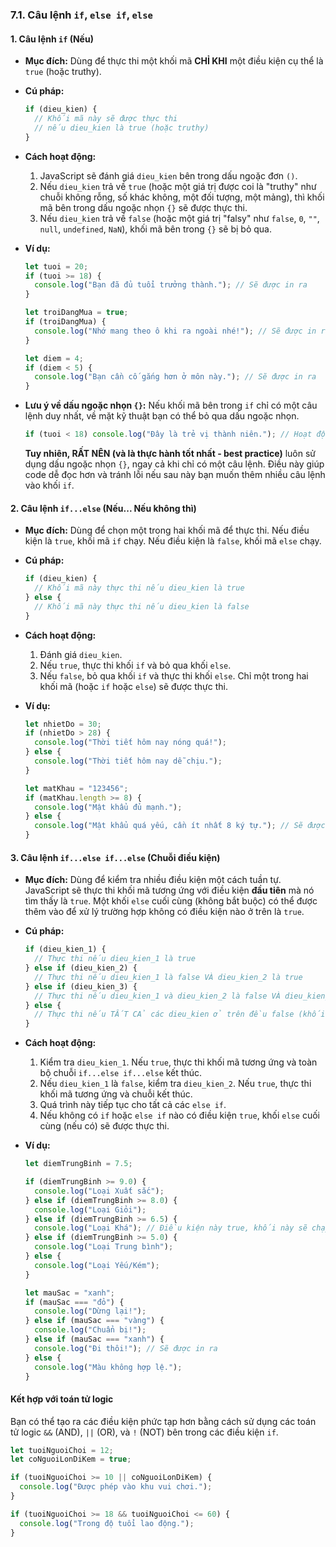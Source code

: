 ### **7.1. Câu lệnh `if`, `else if`, `else`**

#### **1. Câu lệnh `if` (Nếu)**

- **Mục đích:** Dùng để thực thi một khối mã **CHỈ KHI** một điều kiện cụ thể là `true` (hoặc truthy).
- **Cú pháp:**
  ```javascript
  if (dieu_kien) {
    // Khối mã này sẽ được thực thi
    // nếu dieu_kien là true (hoặc truthy)
  }
  ```
- **Cách hoạt động:**

  1.  JavaScript sẽ đánh giá `dieu_kien` bên trong dấu ngoặc đơn `()`.
  2.  Nếu `dieu_kien` trả về `true` (hoặc một giá trị được coi là "truthy" như chuỗi không rỗng, số khác không, một đối tượng, một mảng), thì khối mã bên trong dấu ngoặc nhọn `{}` sẽ được thực thi.
  3.  Nếu `dieu_kien` trả về `false` (hoặc một giá trị "falsy" như `false`, `0`, `""`, `null`, `undefined`, `NaN`), khối mã bên trong `{}` sẽ bị bỏ qua.

- **Ví dụ:**

  ```javascript
  let tuoi = 20;
  if (tuoi >= 18) {
    console.log("Bạn đã đủ tuổi trưởng thành."); // Sẽ được in ra
  }

  let troiDangMua = true;
  if (troiDangMua) {
    console.log("Nhớ mang theo ô khi ra ngoài nhé!"); // Sẽ được in ra
  }

  let diem = 4;
  if (diem < 5) {
    console.log("Bạn cần cố gắng hơn ở môn này."); // Sẽ được in ra
  }
  ```

- **Lưu ý về dấu ngoặc nhọn `{}`:**
  Nếu khối mã bên trong `if` chỉ có một câu lệnh duy nhất, về mặt kỹ thuật bạn có thể bỏ qua dấu ngoặc nhọn.
  ```javascript
  if (tuoi < 18) console.log("Đây là trẻ vị thành niên."); // Hoạt động
  ```
  **Tuy nhiên, RẤT NÊN (và là thực hành tốt nhất - best practice)** luôn sử dụng dấu ngoặc nhọn `{}`, ngay cả khi chỉ có một câu lệnh. Điều này giúp code dễ đọc hơn và tránh lỗi nếu sau này bạn muốn thêm nhiều câu lệnh vào khối `if`.

#### **2. Câu lệnh `if...else` (Nếu... Nếu không thì)**

- **Mục đích:** Dùng để chọn một trong hai khối mã để thực thi. Nếu điều kiện là `true`, khối mã `if` chạy. Nếu điều kiện là `false`, khối mã `else` chạy.
- **Cú pháp:**
  ```javascript
  if (dieu_kien) {
    // Khối mã này thực thi nếu dieu_kien là true
  } else {
    // Khối mã này thực thi nếu dieu_kien là false
  }
  ```
- **Cách hoạt động:**

  1.  Đánh giá `dieu_kien`.
  2.  Nếu `true`, thực thi khối `if` và bỏ qua khối `else`.
  3.  Nếu `false`, bỏ qua khối `if` và thực thi khối `else`.
      Chỉ một trong hai khối mã (hoặc `if` hoặc `else`) sẽ được thực thi.

- **Ví dụ:**

  ```javascript
  let nhietDo = 30;
  if (nhietDo > 28) {
    console.log("Thời tiết hôm nay nóng quá!");
  } else {
    console.log("Thời tiết hôm nay dễ chịu.");
  }

  let matKhau = "123456";
  if (matKhau.length >= 8) {
    console.log("Mật khẩu đủ mạnh.");
  } else {
    console.log("Mật khẩu quá yếu, cần ít nhất 8 ký tự."); // Sẽ được in ra
  }
  ```

#### **3. Câu lệnh `if...else if...else` (Chuỗi điều kiện)**

- **Mục đích:** Dùng để kiểm tra nhiều điều kiện một cách tuần tự. JavaScript sẽ thực thi khối mã tương ứng với điều kiện **đầu tiên** mà nó tìm thấy là `true`. Một khối `else` cuối cùng (không bắt buộc) có thể được thêm vào để xử lý trường hợp không có điều kiện nào ở trên là `true`.
- **Cú pháp:**
  ```javascript
  if (dieu_kien_1) {
    // Thực thi nếu dieu_kien_1 là true
  } else if (dieu_kien_2) {
    // Thực thi nếu dieu_kien_1 là false VÀ dieu_kien_2 là true
  } else if (dieu_kien_3) {
    // Thực thi nếu dieu_kien_1 và dieu_kien_2 là false VÀ dieu_kien_3 là true
  } else {
    // Thực thi nếu TẤT CẢ các dieu_kien ở trên đều false (khối else này không bắt buộc)
  }
  ```
- **Cách hoạt động:**

  1.  Kiểm tra `dieu_kien_1`. Nếu `true`, thực thi khối mã tương ứng và toàn bộ chuỗi `if...else if...else` kết thúc.
  2.  Nếu `dieu_kien_1` là `false`, kiểm tra `dieu_kien_2`. Nếu `true`, thực thi khối mã tương ứng và chuỗi kết thúc.
  3.  Quá trình này tiếp tục cho tất cả các `else if`.
  4.  Nếu không có `if` hoặc `else if` nào có điều kiện `true`, khối `else` cuối cùng (nếu có) sẽ được thực thi.

- **Ví dụ:**

  ```javascript
  let diemTrungBinh = 7.5;

  if (diemTrungBinh >= 9.0) {
    console.log("Loại Xuất sắc");
  } else if (diemTrungBinh >= 8.0) {
    console.log("Loại Giỏi");
  } else if (diemTrungBinh >= 6.5) {
    console.log("Loại Khá"); // Điều kiện này true, khối này sẽ chạy, các else if/else sau bị bỏ qua
  } else if (diemTrungBinh >= 5.0) {
    console.log("Loại Trung bình");
  } else {
    console.log("Loại Yếu/Kém");
  }

  let mauSac = "xanh";
  if (mauSac === "đỏ") {
    console.log("Dừng lại!");
  } else if (mauSac === "vàng") {
    console.log("Chuẩn bị!");
  } else if (mauSac === "xanh") {
    console.log("Đi thôi!"); // Sẽ được in ra
  } else {
    console.log("Màu không hợp lệ.");
  }
  ```

#### **Kết hợp với toán tử logic**

Bạn có thể tạo ra các điều kiện phức tạp hơn bằng cách sử dụng các toán tử logic `&&` (AND), `||` (OR), và `!` (NOT) bên trong các điều kiện `if`.

```javascript
let tuoiNguoiChoi = 12;
let coNguoiLonDiKem = true;

if (tuoiNguoiChoi >= 10 || coNguoiLonDiKem) {
  console.log("Được phép vào khu vui chơi.");
}

if (tuoiNguoiChoi >= 18 && tuoiNguoiChoi <= 60) {
  console.log("Trong độ tuổi lao động.");
}
```
